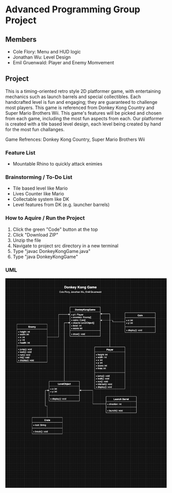 # Advanced Programming Group Project
## Members
* Cole Flory: Menu and HUD logic
* Jonathan Wu: Level Design
* Emil Gruenwald: Player and Enemy Momvement

## Project
This is a timing-oriented retro style 2D platformer game, with entertaining mechanics such as launch barrels and special collectibles. Each handcrafted level is fun and engaging; they are guaranteed to challenge most players. This game is referenced from Donkey Kong Country and Super Mario Brothers Wii. This game's features will be picked and chosen from each game, including the most fun aspects from each. Our platformer is created with a tile based level design, each level being created by hand for the most fun challanges.

Game Refrences: Donkey Kong Country, Super Mario Brothers Wii

### Feature List
* Mountable Rhino to quickly attack enimies

### Brainstorming / To-Do List
* Tile based level like Mario
* Lives Counter like Mario
* Collectable system like DK
* Level features from DK (e.g. launcher barrels)

### How to Aquire / Run the Project
1. Click the green "Code" button at the top
2. Click "Download ZIP"
3. Unzip the file
4. Navigate to project src directory in a new terminal
5. Type "javac DonkeyKongGame.java"
6. Type "java DonkeyKongGame"

### UML
![UML](https://github.com/CFlory-Programming/AdvProgrammingGroupProject/blob/main/resources/UML.png?raw=true)
